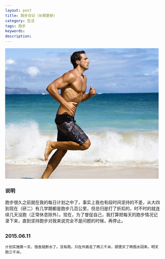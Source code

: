 ```yaml
---
layout: post
title: 跑步日记（长期更新）
category: 生活
tags: 跑步
keywords: 
description:
---
```


![1](/public/img/life/running.jpg)

### 说明

跑步很久之前就在我的每日计划之中了，事实上我也有段时间坚持的不差，从大四到现在（研二）有几学期都是跑步几百公里，但总归是打了折扣的，时不时的就连续几天没跑（正常休息除外）。现在，为了督促自己，我打算把每天的跑步情况记录下来，直到坚持跑步对我来说完全不是问题的时候，再停止。

##

 
### 2015.06.11
	计划实施第一天，宿舍就断水了。没有跑，只在外面走了两三千米，顺便买了两瓶水回来。明天跑三千米。
 


